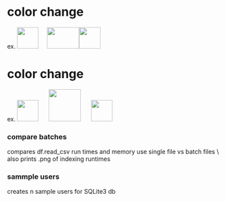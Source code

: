 # color change
ex.
<img src="https://github.com/carter4299/utility/assets/133709987/1c0cee15-7a93-45de-94ee-4cf0b2692a76" width="50" style="margin-right: 20px;"><img src="https://github.com/carter4299/utility/assets/133709987/a21d35cb-87a1-42b3-8ee5-c2fb7bcb5ab7" width="75" height="50"><img src="https://github.com/carter4299/utility/assets/133709987/5e7d1689-4f51-4b3c-84e2-1db0614fa2be" width="50" height="50">
# color change
ex.
<img src="https://github.com/carter4299/utility/assets/133709987/1c0cee15-7a93-45de-94ee-4cf0b2692a76" width="50" style="margin-right: 20px;"> <img src="https://github.com/carter4299/utility/assets/133709987/a21d35cb-87a1-42b3-8ee5-c2fb7bcb5ab7" width="75"> <img src="https://github.com/carter4299/utility/assets/133709987/5e7d1689-4f51-4b3c-84e2-1db0614fa2be" width="50" style="margin-left: 20px;">




### compare batches 
compares df.read_csv run times and memory use single file vs batch files \ 
also prints .png of indexing runtimes 

### sammple users 
creates n sample users for SQLite3 db
